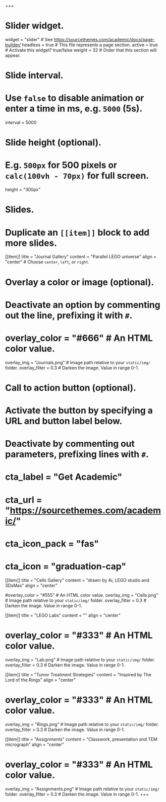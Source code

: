 +++
# Slider widget.
widget = "slider"  # See https://sourcethemes.com/academic/docs/page-builder/
headless = true  # This file represents a page section.
active = true  # Activate this widget? true/false
weight = 32  # Order that this section will appear.

# Slide interval.
# Use `false` to disable animation or enter a time in ms, e.g. `5000` (5s).
interval = 5000

# Slide height (optional).
# E.g. `500px` for 500 pixels or `calc(100vh - 70px)` for full screen.
height = "300px"

# Slides.
# Duplicate an `[[item]]` block to add more slides.
[[item]]
  title = "Journal Gallery"
  content = "Parallel LEGO universe"
  align = "center"  # Choose `center`, `left`, or `right`.

  # Overlay a color or image (optional).
  #   Deactivate an option by commenting out the line, prefixing it with `#`.
 # overlay_color = "#666"  # An HTML color value.
  overlay_img = "Journals.png"  # Image path relative to your `static/img/` folder.
  overlay_filter = 0.3  # Darken the image. Value in range 0-1.

  # Call to action button (optional).
  #   Activate the button by specifying a URL and button label below.
  #   Deactivate by commenting out parameters, prefixing lines with `#`.
  # cta_label = "Get Academic"
  # cta_url = "https://sourcethemes.com/academic/"
  # cta_icon_pack = "fas"
  # cta_icon = "graduation-cap"

[[item]]
  title = "Cells Gallery"
  content = "drawn by Ai, LEGO studio and 3DsMax"
  align = "center"

  #overlay_color = "#555"  # An HTML color value.
  overlay_img = "Cells.png"  # Image path relative to your `static/img/` folder.
  overlay_filter = 0.3  # Darken the image. Value in range 0-1.

[[item]]
  title = "LEGO Labs"
  content = ""
  align = "center"

 # overlay_color = "#333"  # An HTML color value.
  overlay_img = "Lab.png"  # Image path relative to your `static/img/` folder.
  overlay_filter = 0.3  # Darken the image. Value in range 0-1.
  
  [[item]]
  title = "Tumor Treatment Strategies"
  content = "Inspired by The Lord of the Rings"
  align = "center"

 # overlay_color = "#333"  # An HTML color value.
  overlay_img = "Rings.png"  # Image path relative to your `static/img/` folder.
  overlay_filter = 0.3  # Darken the image. Value in range 0-1.
  
  [[item]]
  title = "Assignments"
  content = "Classwork, presentation and TEM micrograph"
  align = "center"

 # overlay_color = "#333"  # An HTML color value.
  overlay_img = "Assignments.png"  # Image path relative to your `static/img/` folder.
  overlay_filter = 0.3  # Darken the image. Value in range 0-1.
+++
